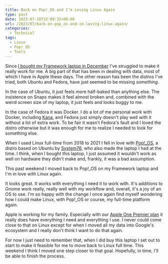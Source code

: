 ```yaml
---
title: Back on Pop!_OS and I’m Loving Linux Again
type: post
date: 2023-07-10T12:09:32+00:00
url: /2023/07/back-on-pop_os-and-im-loving-linux-again/
categories:
  - Technical
tags:
  - Linux
  - Pop!_OS
  - Tools
---
```


Since [I bought my Framework laptop in December][1] I've struggled to make it really work for me. A big part of that has been in dealing with data, most of which I have in Apple these days. The other reason has been the distros I've tried, both Ubuntu and Fedora, have just seemed to be missing _something_.

In the case of Ubuntu, it just feels more half-baked than anything else. The insistence on Snaps makes it feel almost broken and, combined with the weird screen size of my laptop, it just feels and looks buggy to me.

In the case of Fedora it was Docker. I do a lot of me personal work with Docker, including [Kana][2], and Fedora just simply doesn't play well with it without a lot of extra work. To be fair it wasn't Fedora's fault and I loved the distro otherwise but it was enough for me to realize I needed to look for something else.

When I used Linux full-time from 2018 to 2021 I fell in love with [Pop!_OS][3], a distro based on Ubuntu by [System76][4], who also made the laptop I had at the time. I think, when I bought this laptop, I just assumed it wouldn't work as well on hardware they didn't make and, frankly, it was a bad assumption.

This past weekend I moved back to Pop!_OS on my Framework laptop and I'm in love with Linux again.

It looks great. It works with everything I need it to work with. It's additions to Gnome work really, really well with my workflow and, overall, it's a joy of an OS to use. I'm so happy with the change I once again find myself wondering how I could make Linux, with Pop!_OS or course, my full-time platform again.

Apple is working for my family. Especially with our [Apple One Premier plan][5] it really does have everything I need and everything I use. I never could come close to that on Linux except for when I moved all my data into Google's ecosystem and I really don't think I want to do that again.

For now I just need to remember that, when I did buy this laptop I set out to start to make it feasible for me to move back to Linux full time. This weekend I think I moved one step closer to that goal. Hopefully, in time, I'll be able to finish the process.

 [1]: /2022/12/hello-again-linux-i-missed-you/
 [2]: https://github.com/ChrisWiegman/kana/
 [3]: https://pop.system76.com/
 [4]: https://system76.com/
 [5]: https://www.apple.com/apple-one/